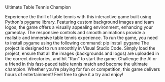 Ultimate Table Tennis Champion

Experience the thrill of table tennis with this interactive game built using Python's pygame library. 
Featuring custom background images and team logos, the game offers a visually appealing environment, enhancing your gameplay. 
The responsive controls and smooth animations provide a realistic and immersive table tennis experience.
To run the game, you need to install pygame using the following command:
pip install pygame
The project is designed to run smoothly in Visual Studio Code. 
Simply load the project, ensure that all the images (backgrounds and logos) are uploaded in the correct directories, and hit "Run" to start the game.
Challenge the AI or a friend in this fast-paced table tennis match and become the ultimate champion. Whether you're playing for fun or competition, this game delivers hours of entertainment!
Feel free to give it a try and enjoy!
